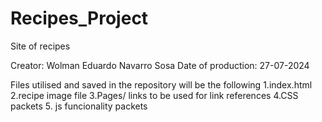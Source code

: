 # Recipes_Project
Site of recipes

Creator: Wolman Eduardo Navarro Sosa
Date of production: 27-07-2024



Files utilised and saved in the repository will be the following
1.index.html
2.recipe image file
3.Pages/ links to be used for link references
4.CSS packets
5. js funcionality packets
